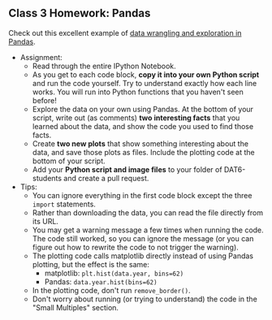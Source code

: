 ## Class 3 Homework: Pandas

Check out this excellent example of [data wrangling and exploration in Pandas](http://nbviewer.ipython.org/github/cs109/content/blob/master/lec_04_wrangling.ipynb).

* Assignment:
    * Read through the entire IPython Notebook.
    * As you get to each code block, **copy it into your own Python script** and run the code yourself. Try to understand exactly how each line works. You will run into Python functions that you haven't seen before!
    * Explore the data on your own using Pandas. At the bottom of your script, write out (as comments) **two interesting facts** that you learned about the data, and show the code you used to find those facts.
    * Create **two new plots** that show something interesting about the data, and save those plots as files. Include the plotting code at the bottom of your script.
    * Add your **Python script and image files** to your folder of DAT6-students and create a pull request.
* Tips:
    * You can ignore everything in the first code block except the three `import` statements.
    * Rather than downloading the data, you can read the file directly from its URL.
    * You may get a warning message a few times when running the code. The code still worked, so you can ignore the message (or you can figure out how to rewrite the code to not trigger the warning).
    * The plotting code calls matplotlib directly instead of using Pandas plotting, but the effect is the same:
        * matplotlib: `plt.hist(data.year, bins=62)`
        * Pandas: `data.year.hist(bins=62)`
    * In the plotting code, don't run `remove_border()`.
    * Don't worry about running (or trying to understand) the code in the "Small Multiples" section.
